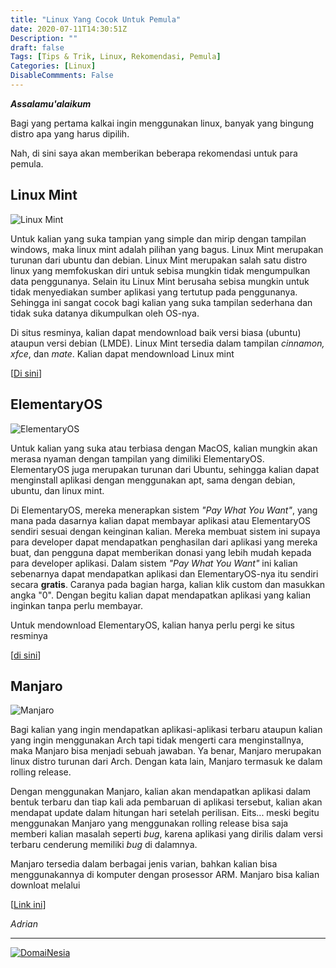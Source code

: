 ```yaml
---
title: "Linux Yang Cocok Untuk Pemula"
date: 2020-07-11T14:30:51Z
Description: ""
draft: false
Tags: [Tips & Trik, Linux, Rekomendasi, Pemula]
Categories: [Linux]
DisableCommments: False
---
```

***Assalamu'alaikum***

Bagi yang pertama kalkai ingin menggunakan linux, banyak yang bingung distro apa yang harus dipilih.

Nah, di sini saya akan memberikan beberapa rekomendasi untuk para pemula.

## Linux Mint

![Linux Mint](/gambar/linux/linux-mint.png)

Untuk kalian yang suka tampian yang simple dan mirip dengan tampilan windows, maka linux mint adalah pilihan yang bagus. Linux Mint merupakan turunan dari ubuntu dan debian. Linux Mint merupakan salah satu distro linux yang memfokuskan diri untuk sebisa mungkin tidak mengumpulkan data penggunanya. Selain itu Linux Mint berusaha sebisa mungkin untuk tidak menyediakan sumber aplikasi yang tertutup pada penggunanya. Sehingga ini sangat cocok bagi kalian yang suka tampilan sederhana dan tidak suka datanya dikumpulkan oleh OS-nya.

Di situs resminya, kalian dapat mendownload baik versi biasa (ubuntu) ataupun versi debian (LMDE). Linux Mint tersedia dalam tampilan *cinnamon, xfce*, dan *mate*. Kalian dapat mendownload Linux mint 

[[Di sini](https://www.linuxmint.com/)]


## ElementaryOS

![ElementaryOS](/gambar/linux/elementary.png)

Untuk kalian yang suka atau terbiasa dengan MacOS, kalian mungkin akan merasa nyaman dengan tampilan yang dimiliki ElementaryOS. ElementaryOS juga 
merupakan turunan dari Ubuntu, sehingga kalian dapat menginstall aplikasi dengan menggunakan apt, sama dengan debian, ubuntu, dan linux mint. 

Di ElementaryOS, mereka menerapkan sistem *"Pay What You Want"*, yang mana pada dasarnya kalian dapat membayar aplikasi atau ElementaryOS sendiri sesuai dengan keinginan kalian. Mereka membuat sistem ini supaya para developer dapat mendapatkan penghasilan dari aplikasi yang mereka buat, dan pengguna dapat memberikan donasi yang lebih mudah kepada para developer aplikasi. Dalam sistem *"Pay What You Want"* ini kalian sebenarnya dapat mendapatkan aplikasi dan ElementaryOS-nya itu sendiri secara **gratis**. Caranya pada bagian harga, kalian klik custom dan masukkan angka "0". Dengan begitu kalian dapat mendapatkan aplikasi yang kalian inginkan tanpa perlu membayar. 

Untuk mendownload ElementaryOS, kalian hanya perlu pergi ke situs resminya 

[[di sini](https://elementary.io/)] 

## Manjaro

![Manjaro](/gambar/linux/manjaro.png)

Bagi kalian yang ingin mendapatkan aplikasi-aplikasi terbaru ataupun kalian yang ingin menggunakan Arch tapi tidak mengerti cara menginstallnya, maka Manjaro bisa menjadi sebuah jawaban. Ya benar, Manjaro merupakan linux distro turunan dari Arch. Dengan kata lain, Manjaro termasuk ke dalam rolling release.

Dengan menggunakan Manjaro, kalian akan mendapatkan aplikasi dalam bentuk terbaru dan tiap kali ada pembaruan di aplikasi tersebut, kalian akan mendapat update dalam hitungan hari setelah perilisan. Eits... meski begitu menggunakan Manjaro yang menggunakan rolling release bisa saja memberi kalian masalah seperti *bug*, karena aplikasi yang dirilis dalam versi terbaru cenderung memiliki *bug* di dalamnya.

Manjaro tersedia dalam berbagai jenis varian, bahkan kalian bisa menggunakannya di komputer dengan prosessor ARM. Manjaro bisa kalian downloat melalui 

[[Link ini](https://manjaro.org/download/)]

*Adrian*

---
<a href="https://www.domainesia.com/?aff=11990" target="_blank"><img src="https://goo.gl/VtL511" alt="DomaiNesia"></a>
